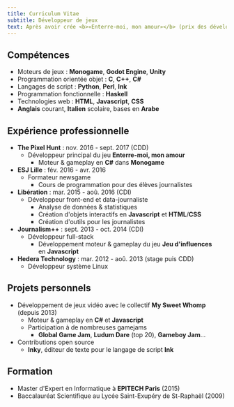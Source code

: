 ```yaml
---
title: Curriculum Vitae
subtitle: Développeur de jeux
text: Après avoir crée <b>«Enterre-moi, mon amour»</b> (prix des développeurs à IndieCade EU, nominé à IGF et GDCA), je suis à la recherche d'un poste dans l'industrie du jeu vidéo.<br><br>Je suis passionné de littérature et de photographie.<br><br>Tous les projets auxquels j'ai participé sont visible en détails sur mon site internet.<br><br>
---
```


## Compétences

* Moteurs de jeux : **Monogame**, **Godot Engine**, **Unity**
* Programmation orientée objet : **C**, **C++**, **C#**
* Langages de script : **Python**, **Perl**, **Ink**
* Programmation fonctionnelle : **Haskell**
* Technologies web : **HTML**, **Javascript**, **CSS**
* **Anglais** courant, **Italien** scolaire, bases en **Arabe**

## Expérience professionnelle

* **The Pixel Hunt** : nov. 2016 - sept. 2017 (CDD)
    * Développeur principal du jeu **Enterre-moi, mon amour**
        * Moteur & gameplay en **C#** dans **Monogame**
* **ESJ Lille** : fév. 2016 - avr. 2016
    * Formateur newsgame
        * Cours de programmation pour des élèves journalistes
* **Libération** : mar. 2015 - aoû. 2016 (CDI)
    * Développeur front-end et data-journaliste
        * Analyse de données & statistiques
        * Création d'objets interactifs en **Javascript** et **HTML**/**CSS**
        * Création d'outils pour les journalistes
* **Journalism++** : sept. 2013 - oct. 2014 (CDI)
    * Développeur full-stack
        * Développement moteur & gameplay du jeu **Jeu d'influences**  
        en **Javascript**
* **Hedera Technology** : mar. 2012 - aoû. 2013 (stage puis CDD)
    * Développeur système Linux

## Projets personnels

* Développement de jeux vidéo avec le collectif **My Sweet Whomp**  
    (depuis 2013)
    * Moteur & gameplay en **C#** et **Javascript**
    * Participation à de nombreuses gamejams  
        * **Global Game Jam**, **Ludum Dare** (top 20), **Gameboy&nbsp;Jam**...
* Contributions open source
    * **Inky**, éditeur de texte pour le langage de script **Ink**

## Formation

* Master d'Expert en Informatique à **EPITECH Paris** (2015)
* Baccalauréat Scientifique au Lycée Saint-Exupéry de St-Raphaël (2009)
